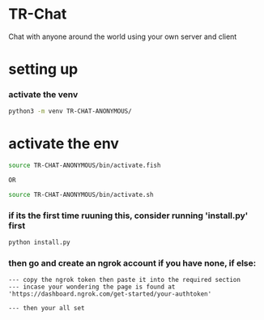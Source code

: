 # TR-Chat
Chat with anyone around the world using your own server and client

# setting up
### activate the venv
```bash
python3 -m venv TR-CHAT-ANONYMOUS/

```
# activate the env
```bash
source TR-CHAT-ANONYMOUS/bin/activate.fish

OR

source TR-CHAT-ANONYMOUS/bin/activate.sh
```

### if its the first time ruuning this, consider running 'install.py' first
```python
python install.py
```

### then go and create an ngrok account if you have none, if else:
```text
--- copy the ngrok token then paste it into the required section
--- incase your wondering the page is found at 'https://dashboard.ngrok.com/get-started/your-authtoken'

--- then your all set
```


